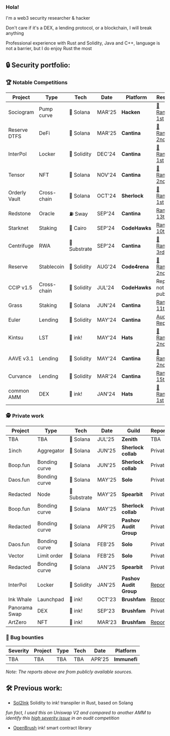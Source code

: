 ### Hola!

I'm a web3 security researcher & hacker

Don't care if it's a DEX, a lending protocol, or a blockchain, I will break anything

Professional experience with Rust and Solidity, Java and C++, language is not a barrier, but I do enjoy Rust the most

## 🔒 Security portfolio:

### 🏆 Notable Competitions

| Project       | Type        | Tech         | Date   | Platform      | Result                                                                                                                                     |
| ------------- | ----------- | ------------ | ------ | ------------- | ------------------------------------------------------------------------------------------------------------------------------------------ |
| Sociogram     | Pump curve  | 🦀 Solana    | MAR'25 | **Hacken**    | [🥇 Rank: 1st](https://hackenproof.com/audit-programs/sociogram-dualdefense-audit?tab=hackers)                                             |
| Reserve DTFS  | DeFi        | 🦀 Solana    | MAR'25 | **Cantina**   | [🥈 Rank: 2nd](https://cantina.xyz/competitions/8b94becd-54e7-41cd-88e6-caae7becc76a/leaderboard)                                          |
| InterPol      | Locker      | 💎 Solidity  | DEC'24 | **Cantina**   | [🥇 Rank: 1st](https://cantina.xyz/competitions/55023131-27df-44e4-af46-bec298d0fa8e/leaderboard)                                          |
| Tensor        | NFT         | 🦀 Solana    | NOV'24 | **Cantina**   | [🥈 Rank: 2nd](https://cantina.xyz/competitions/21787352-de2c-4a77-af09-cc0a250d1f04/leaderboard)                                          |
| Orderly Vault | Cross-chain | 🦀 Solana    | OCT'24 | **Sherlock**  | [🥇 Rank: 1st](https://audits.sherlock.xyz/contests/524?filter=results)                                                                    |
| Redstone      | Oracle      | ⛽ Sway      | SEP'24 | **Cantina**   | [Rank: 13th](https://cantina.xyz/competitions/8337db39-e04e-470d-8090-0cfb9a7ec2dd/leaderboard)                                            |
| Starknet      | Staking     | 🔮 Cairo     | SEP'24 | **CodeHawks** | [Rank: 10th](https://codehawks.cyfrin.io/c/2024-09-starknet-staking/results?lt=contest&page=1&sc=reward&sj=reward&t=leaderboard)           |
| Centrifuge    | RWA         | 🦀 Substrate | SEP'24 | **Cantina**   | [🥉 Rank: 3rd](https://cantina.xyz/leaderboard/a0a58a8b-247e-4203-b3cb-476ded9d5515)                                                       |
| Reserve       | Stablecoin  | 💎 Solidity  | AUG'24 | **Code4rena** | [🥈 Rank: 2nd](https://code4rena.com/audits/2024-07-reserve-core)                                                                          |
| CCIP v1.5     | Cross-chain | 💎 Solidity  | JUL'24 | **CodeHawks** | Report not public                                                                                                                          |
| Grass         | Staking     | 🦀 Solana    | JUN'24 | **Cantina**   | [Rank: 11th](https://cantina.xyz/leaderboard/3211ee0d-133f-43a0-837e-8dc1ecfaa424)                                                         |
| Euler         | Lending     | 💎 Solidity  | MAY'24 | **Cantina**   | [Audit Report](https://github.com/euler-xyz/ethereum-vault-connector/blob/master/audits/Euler%20Cantina%20Code%20Competition%20report.pdf) |
| Kintsu        | LST         | 🦀 ink!      | MAY'24 | **Hats**      | [🥈 Rank: 2nd](https://app.hats.finance/audit-competitions/kintsu-0x7d70f9442af3a9a0a734fa6a1b4857f25518e9d2/leaderboard)                  |
| AAVE v3.1     | Lending     | 💎 Solidity  | MAY'24 | **Cantina**   | [🥈 Rank: 2nd](https://cantina.xyz/competitions/5ffcedec-7e2e-4717-a3e4-e9041ca541c2/leaderboard)                                          |
| Curvance      | Lending     | 💎 Solidity  | MAR'24 | **Cantina**   | [Rank: 15th](https://cantina.xyz/competitions/ac757733-81a4-43c7-8f49-17c5b135cdff/leaderboard)                                            |
| common AMM    | DEX         | 🦀 ink!      | JAN'24 | **Hats**      | [🥇 Rank: 1st](https://app.hats.finance/audit-competitions/alephzeroamm-0x0d88a9ece90994ecb3ba704730819d71c139f60f/leaderboard)            |

### 🕵️ Private work

| Project       | Type          | Tech         | Date   | Guild                  | Report                                                                                                  |
| ------------- | ------------- | ------------ | ------ | ---------------------- | ------------------------------------------------------------------------------------------------------- |
| TBA           | TBA           | 🦀 Solana    | JUL'25 | **Zenith**             | TBA                                                                                                     |
| 1inch         | Aggregator    | 🦀 Solana    | JUN'25 | **Sherlock collab**    | Private                                                                                                 |
| Boop.fun      | Bonding curve | 🦀 Solana    | JUN'25 | **Sherlock collab**    | Private                                                                                                 |
| Daos.fun      | Bonding curve | 🦀 Solana    | MAY'25 | **Solo**               | Private                                                                                                 |
| Redacted      | Node          | 🦀 Substrate | MAY'25 | **Spearbit**           | Private                                                                                                 |
| Boop.fun      | Bonding curve | 🦀 Solana    | MAY'25 | **Sherlock collab**    | Private                                                                                                 |
| Redacted      | Bonding curve | 🦀 Solana    | APR'25 | **Pashov Audit Group** | Private                                                                                                 |
| Daos.fun      | Bonding curve | 🦀 Solana    | FEB'25 | **Solo**               | Private                                                                                                 |
| Vector        | Limit order   | 🦀 Solana    | FEB'25 | **Solo**               | Private                                                                                                 |
| Redacted      | Bonding curve | 🦀 Solana    | JAN'25 | **Spearbit**           | Private                                                                                                 |
| InterPol      | Locker        | 💎 Solidity  | JAN'25 | **Pashov Audit Group** | [Report](https://github.com/pashov/audits/blob/master/team/pdf/Interpol-security-review_2024-12-24.pdf) |
| Ink Whale     | Launchpad     | 🦀 ink!      | OCT'23 | **Brushfam**           | [Report](https://tinyurl.com/inkwhale)                                                                  |
| Panorama Swap | DEX           | 🦀 ink!      | SEP'23 | **Brushfam**           | Private                                                                                                 |
| ArtZero       | NFT           | 🦀 ink!      | MAR'23 | **Brushfam**           | [Report](https://tinyurl.com/artzero)                                                                   |

### 🐛 Bug bounties

| Severity | Project | Type | Tech | Date   | Platform     |
| -------- | ------- | ---- | ---- | ------ | ------------ |
| TBA      | TBA     | TBA  | TBA  | APR'25 | **Immunefi** |

_Note: The reports above are from publicly available sources._

## 🛠️ Previous work:

- [Sol2Ink](https://github.com/Brushfam/sol2ink) Solidity to ink! transpiler in Rust, based on Solang

_fun fact, I used this on Uniswap V2 and compared to another AMM to identify this [high severity issue](https://github.com/hats-finance/AlephZeroAMM-0x0d88a9ece90994ecb3ba704730819d71c139f60f/issues/37) in an audit competition_

- [OpenBrush](https://github.com/Brushfam/openbrush-contracts) ink! smart contract library
